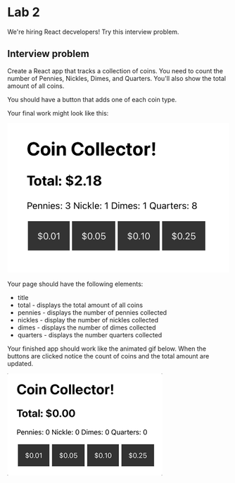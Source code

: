 # Lab 2 

We're hiring React decvelopers! Try this interview problem. 

## Interview problem

Create a React app that tracks a collection of coins. You need to count the number of Pennies, Nickles, Dimes, and Quarters. You'll also show the total amount of all coins. 

You should have a button that adds one of each coin type. 

Your final work might look like this: 

![images/lab-2.png](images/lab-2.png)

Your page should have the following elements: 

- title
- total - displays the total amount of all coins
- pennies - displays the number of pennies collected
- nickles - display the number of nickles collected
- dimes - displays the number of dimes collected
- quarters - displays the number quarters collected

Your finished app should work like the animated gif below. When the buttons are clicked notice the count of coins and the total amount are updated. 

![images/lab-2.gif](images/lab-2.gif)
